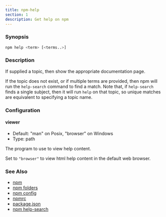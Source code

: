 ```yaml
---
title: npm-help
section: 1
description: Get help on npm
---
```


### Synopsis

```bash
npm help <term> [<terms..>]
```

### Description

If supplied a topic, then show the appropriate documentation page.

If the topic does not exist, or if multiple terms are provided, then npm
will run the `help-search` command to find a match.  Note that, if
`help-search` finds a single subject, then it will run `help` on that
topic, so unique matches are equivalent to specifying a topic name.

### Configuration

#### viewer

* Default: "man" on Posix, "browser" on Windows
* Type: path

The program to use to view help content.

Set to `"browser"` to view html help content in the default web browser.

### See Also

* [npm](/commands/npm)
* [npm folders](/configuring-npm/folders)
* [npm config](/commands/npm-config)
* [npmrc](/configuring-npm/npmrc)
* [package.json](/configuring-npm/package-json)
* [npm help-search](/commands/npm-help-search)
